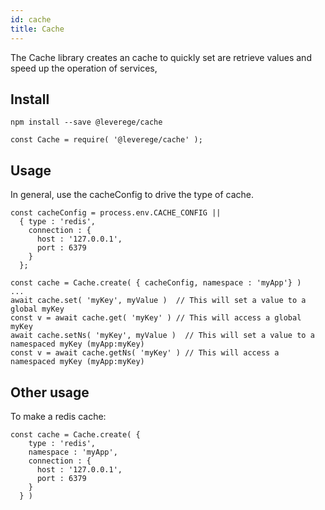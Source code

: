 ```yaml
---
id: cache
title: Cache
---
```


The Cache library creates an cache to quickly set are retrieve values and speed up the operation of services,

## Install
```
npm install --save @leverege/cache

const Cache = require( '@leverege/cache' );

```

## Usage

In general, use the cacheConfig to drive the type of cache.

```
const cacheConfig = process.env.CACHE_CONFIG || 
  { type : 'redis', 
    connection : {
      host : '127.0.0.1',
      port : 6379
    }
  };

const cache = Cache.create( { cacheConfig, namespace : 'myApp'} )
...
await cache.set( 'myKey', myValue )  // This will set a value to a global myKey
const v = await cache.get( 'myKey' ) // This will access a global myKey
await cache.setNs( 'myKey', myValue )  // This will set a value to a namespaced myKey (myApp:myKey)
const v = await cache.getNs( 'myKey' ) // This will access a namespaced myKey (myApp:myKey)

```


## Other usage
To make a redis cache:

```
const cache = Cache.create( { 
    type : 'redis',
    namespace : 'myApp', 
    connection : {
      host : '127.0.0.1',
      port : 6379
    }
  } )
```